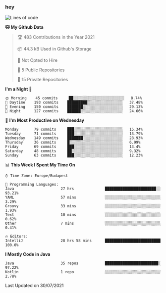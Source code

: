 ### hey

<!--START_SECTION:waka-->
![Lines of code](https://img.shields.io/badge/From%20Hello%20World%20I%27ve%20Written-69813%20lines%20of%20code-blue)

**🐱 My Github Data** 

> 🏆 483 Contributions in the Year 2021
 > 
> 📦 44.3 kB Used in Github's Storage 
 > 
> 🚫 Not Opted to Hire
 > 
> 📜 5 Public Repositories 
 > 
> 🔑 15 Private Repositories  
 > 
**I'm a Night 🦉** 

```text
🌞 Morning    45 commits     ██░░░░░░░░░░░░░░░░░░░░░░░   8.74% 
🌆 Daytime    193 commits    █████████░░░░░░░░░░░░░░░░   37.48% 
🌃 Evening    150 commits    ███████░░░░░░░░░░░░░░░░░░   29.13% 
🌙 Night      127 commits    ██████░░░░░░░░░░░░░░░░░░░   24.66%

```
📅 **I'm Most Productive on Wednesday** 

```text
Monday       79 commits     ███░░░░░░░░░░░░░░░░░░░░░░   15.34% 
Tuesday      71 commits     ███░░░░░░░░░░░░░░░░░░░░░░   13.79% 
Wednesday    149 commits    ███████░░░░░░░░░░░░░░░░░░   28.93% 
Thursday     36 commits     █░░░░░░░░░░░░░░░░░░░░░░░░   6.99% 
Friday       69 commits     ███░░░░░░░░░░░░░░░░░░░░░░   13.4% 
Saturday     48 commits     ██░░░░░░░░░░░░░░░░░░░░░░░   9.32% 
Sunday       63 commits     ███░░░░░░░░░░░░░░░░░░░░░░   12.23%

```


📊 **This Week I Spent My Time On** 

```text
⌚︎ Time Zone: Europe/Budapest

💬 Programming Languages: 
Java                     27 hrs              ███████████████████████░░   93.21% 
YAML                     57 mins             ░░░░░░░░░░░░░░░░░░░░░░░░░   3.29% 
Groovy                   33 mins             ░░░░░░░░░░░░░░░░░░░░░░░░░   1.93% 
Text                     10 mins             ░░░░░░░░░░░░░░░░░░░░░░░░░   0.62% 
Other                    7 mins              ░░░░░░░░░░░░░░░░░░░░░░░░░   0.41%

🔥 Editors: 
IntelliJ                 28 hrs 58 mins      █████████████████████████   100.0%

```

**I Mostly Code in Java** 

```text
Java                     35 repos            ████████████████████████░   97.22% 
Kotlin                   1 repo              ░░░░░░░░░░░░░░░░░░░░░░░░░   2.78%

```



 Last Updated on 30/07/2021
<!--END_SECTION:waka-->
